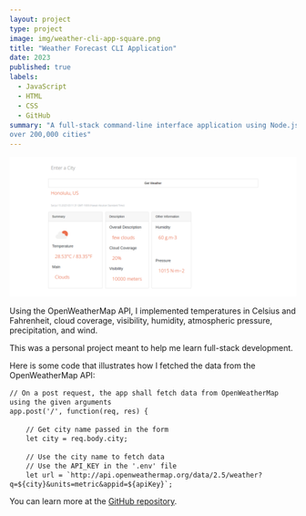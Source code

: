 ```yaml
---
layout: project
type: project
image: img/weather-cli-app-square.png
title: "Weather Forecast CLI Application"
date: 2023
published: true
labels:
  - JavaScript
  - HTML
  - CSS
  - GitHub
summary: "A full-stack command-line interface application using Node.js to display real-time weather forecasts for
over 200,000 cities"
---
```

<img class="img-fluid" src="../img/weather-cli-app-full.png">

Using the OpenWeatherMap API, I implemented temperatures in Celsius and Fahrenheit, cloud coverage, visibility, humidity, atmospheric pressure, precipitation, and wind.

This was a personal project meant to help me learn full-stack development.

Here is some code that illustrates how I fetched the data from the OpenWeatherMap API:

```
// On a post request, the app shall fetch data from OpenWeatherMap using the given arguments
app.post('/', function(req, res) {

    // Get city name passed in the form
    let city = req.body.city;

    // Use the city name to fetch data
    // Use the API_KEY in the '.env' file
    let url = `http://api.openweathermap.org/data/2.5/weather?q=${city}&units=metric&appid=${apiKey}`;
```

You can learn more at the [GitHub repository](https://github.com/MRasavong/weather-cli-app).
